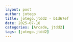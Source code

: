 ```yaml
---
layout: post
author: jotego
title: jotego.jtdd2 - b1d67ef
date: 2025-07-18
categories: [Arcade, jtdd2]
tags: [jotego.jtdd2]
---
```


